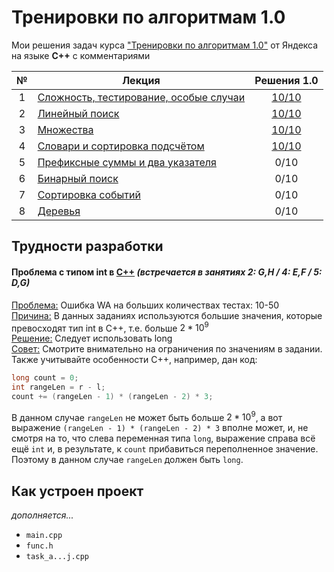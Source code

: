# Тренировки по алгоритмам 1.0
Мои решения задач курса ["Тренировки по алгоритмам 1.0"](https://yandex.ru/yaintern/algorithm-training_1) от Яндекса на языке **C++** с комментариями

| № | Лекция | Решения 1.0 |
| :-: | - | :-: |
| 1 | [Сложность, тестирование, особые случаи](https://youtu.be/QLhqYNsPIVo) | [10/10](/training_1.0/1_complexity/) |
| 2 | [Линейный поиск](https://youtu.be/SKwB41FrGgU) | [10/10](/training_1.0/2_linear%20search/) |
| 3 | [Множества](https://youtu.be/PUpmV2ieIHA) | [10/10](/training_1.0/3_set/) |
| 4 | [Словари и сортировка подсчётом](https://youtu.be/Nb5mW1yWVSs) | [10/10](/training_1.0/4_dictionaries/) |
| 5 | [Префиксные суммы и два указателя](https://youtu.be/de28y8Dcvkg) | 0/10 |
| 6 | [Бинарный поиск](https://youtu.be/YENpZexHfuk) | 0/10 |
| 7 | [Сортировка событий](https://youtu.be/hGixDBO-p6Q) | 0/10 |
| 8 | [Деревья](https://youtu.be/lEJzqHgyels) | 0/10 |

## Трудности разработки
#### Проблема с типом int в [C++](https://www.youtube.com/shorts/yV0heEXVKjY) *(встречается в занятиях 2: G,H / 4: E,F / 5: D,G)*
<ins>Проблема:</ins> Ошибка WA на больших количествах тестах: 10-50\
<ins>Причина:</ins> В данных заданиях используются большие значения, которые превосходят тип int в C++, т.е. больше $2*10^9$\
<ins>Решение:</ins> Следует использовать long\
<ins>Совет:</ins> Смотрите внимательно на ограничения по значениям в задании. Также учитывайте особенности C++, например, дан код:
```C++
long count = 0;
int rangeLen = r - l;
count += (rangeLen - 1) * (rangeLen - 2) * 3;
```
В данном случае `rangeLen` не может быть больше $2*10^9$, а вот выражение `(rangeLen - 1) * (rangeLen - 2) * 3` вполне может, и, не смотря на то, что слева переменная типа `long`, выражение справа всё ещё `int` и, в результате, к `count` прибавиться переполненное значение. Поэтому в данном случае `rangeLen` должен быть `long`.

## Как устроен проект
*дополняется...*
- `main.cpp`
- `func.h`
- `task_a...j.cpp`
